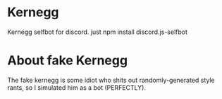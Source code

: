 # Kernegg
Kernegg selfbot for discord. just npm install discord.js-selfbot
# About fake Kernegg
The fake kernegg is some idiot who shits out randomly-generated style rants, so I simulated him as a bot (PERFECTLY).
